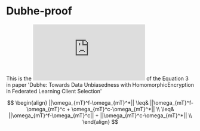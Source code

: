 # Dubhe-proof

This is the ![proof](https://github.com/ZSL98/Dubhe-proof/blob/main/Dubhe_proof.pdf) of the Equation 3 in paper 'Dubhe: Towards Data Unbiasedness with HomomorphicEncryption in Federated Learning Client Selection'

$$
	\begin{align}
		||\omega_{mT}^f-\omega_{mT}^*||
        \leq& ||\omega_{mT}^f-\omega_{mT}^c + \omega_{mT}^c-\omega_{mT}^*|| \\
		\leq& ||\omega_{mT}^f-\omega_{mT}^c|| + ||\omega_{mT}^c-\omega_{mT}^*|| \\
	\end{align}
$$
